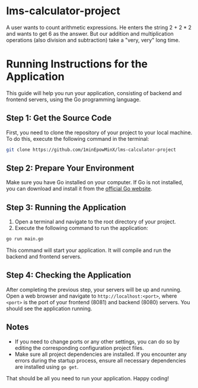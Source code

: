 # lms-calculator-project
A user wants to count arithmetic expressions. He enters the string 2 + 2 * 2 and wants to get 6 as the answer. But our addition and multiplication operations (also division and subtraction) take a "very, very" long time.  
# Running Instructions for the Application

This guide will help you run your application, consisting of backend and frontend servers, using the Go programming language.

## Step 1: Get the Source Code

First, you need to clone the repository of your project to your local machine. To do this, execute the following command in the terminal:
```sh
git clone https://github.com/1minEpowMinX/lms-calculator-project
```
## Step 2: Prepare Your Environment

Make sure you have Go installed on your computer. If Go is not installed, you can download and install it from the [official Go website](https://golang.org/dl/).

## Step 3: Running the Application

1. Open a terminal and navigate to the root directory of your project.
2. Execute the following command to run the application:
```sh
go run main.go
```
This command will start your application. It will compile and run the backend and frontend servers.

## Step 4: Checking the Application

After completing the previous step, your servers will be up and running. Open a web browser and navigate to `http://localhost:<port>`, where `<port>` is the port of your frontend (8081) and backend (8080) servers. You should see the application running.

## Notes

- If you need to change ports or any other settings, you can do so by editing the corresponding configuration project files.
- Make sure all project dependencies are installed. If you encounter any errors during the startup process, ensure all necessary dependencies are installed using `go get`.

That should be all you need to run your application. Happy coding!
